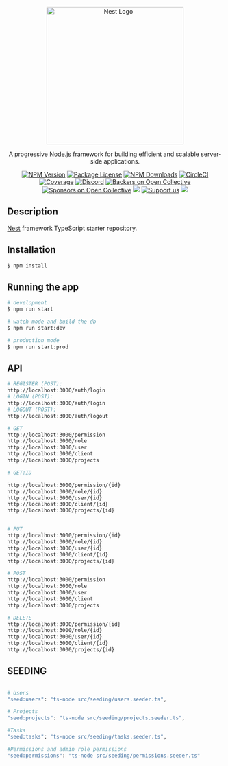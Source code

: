 <p align="center">
  <a href="http://nestjs.com/" target="blank"><img src="https://nestjs.com/img/logo_text.svg" width="320" alt="Nest Logo" /></a>
</p>

[circleci-image]: https://img.shields.io/circleci/build/github/nestjs/nest/master?token=abc123def456
[circleci-url]: https://circleci.com/gh/nestjs/nest

  <p align="center">A progressive <a href="http://nodejs.org" target="_blank">Node.js</a> framework for building efficient and scalable server-side applications.</p>
    <p align="center">
<a href="https://www.npmjs.com/~nestjscore" target="_blank"><img src="https://img.shields.io/npm/v/@nestjs/core.svg" alt="NPM Version" /></a>
<a href="https://www.npmjs.com/~nestjscore" target="_blank"><img src="https://img.shields.io/npm/l/@nestjs/core.svg" alt="Package License" /></a>
<a href="https://www.npmjs.com/~nestjscore" target="_blank"><img src="https://img.shields.io/npm/dm/@nestjs/common.svg" alt="NPM Downloads" /></a>
<a href="https://circleci.com/gh/nestjs/nest" target="_blank"><img src="https://img.shields.io/circleci/build/github/nestjs/nest/master" alt="CircleCI" /></a>
<a href="https://coveralls.io/github/nestjs/nest?branch=master" target="_blank"><img src="https://coveralls.io/repos/github/nestjs/nest/badge.svg?branch=master#9" alt="Coverage" /></a>
<a href="https://discord.gg/G7Qnnhy" target="_blank"><img src="https://img.shields.io/badge/discord-online-brightgreen.svg" alt="Discord"/></a>
<a href="https://opencollective.com/nest#backer" target="_blank"><img src="https://opencollective.com/nest/backers/badge.svg" alt="Backers on Open Collective" /></a>
<a href="https://opencollective.com/nest#sponsor" target="_blank"><img src="https://opencollective.com/nest/sponsors/badge.svg" alt="Sponsors on Open Collective" /></a>
  <a href="https://paypal.me/kamilmysliwiec" target="_blank"><img src="https://img.shields.io/badge/Donate-PayPal-ff3f59.svg"/></a>
    <a href="https://opencollective.com/nest#sponsor"  target="_blank"><img src="https://img.shields.io/badge/Support%20us-Open%20Collective-41B883.svg" alt="Support us"></a>
  <a href="https://twitter.com/nestframework" target="_blank"><img src="https://img.shields.io/twitter/follow/nestframework.svg?style=social&label=Follow"></a>
</p>
  <!--[![Backers on Open Collective](https://opencollective.com/nest/backers/badge.svg)](https://opencollective.com/nest#backer)
  [![Sponsors on Open Collective](https://opencollective.com/nest/sponsors/badge.svg)](https://opencollective.com/nest#sponsor)-->

## Description

[Nest](https://github.com/nestjs/nest) framework TypeScript starter repository.

## Installation

```bash
$ npm install
```

## Running the app

```bash
# development
$ npm run start

# watch mode and build the db
$ npm run start:dev 

# production mode
$ npm run start:prod
```
## API
```bash
# REGISTER (POST): 
http://localhost:3000/auth/login
# LOGIN (POST): 
http://localhost:3000/auth/login
# LOGOUT (POST): 
http://localhost:3000/auth/logout

# GET 
http://localhost:3000/permission
http://localhost:3000/role
http://localhost:3000/user
http://localhost:3000/client
http://localhost:3000/projects

# GET:ID

http://localhost:3000/permission/{id}
http://localhost:3000/role/{id}
http://localhost:3000/user/{id}
http://localhost:3000/client/{id}
http://localhost:3000/projects/{id}


# PUT
http://localhost:3000/permission/{id}
http://localhost:3000/role/{id}
http://localhost:3000/user/{id}
http://localhost:3000/client/{id}
http://localhost:3000/projects/{id}

# POST
http://localhost:3000/permission
http://localhost:3000/role
http://localhost:3000/user
http://localhost:3000/client
http://localhost:3000/projects

# DELETE
http://localhost:3000/permission/{id}
http://localhost:3000/role/{id}
http://localhost:3000/user/{id}
http://localhost:3000/client/{id}
http://localhost:3000/projects/{id} 
```

## SEEDING
```bash

# Users 
"seed:users": "ts-node src/seeding/users.seeder.ts",

# Projects
"seed:projects": "ts-node src/seeding/projects.seeder.ts",

#Tasks
"seed:tasks": "ts-node src/seeding/tasks.seeder.ts",

#Permissions and admin role permissions
"seed:permissions": "ts-node src/seeding/permissions.seeder.ts"
```